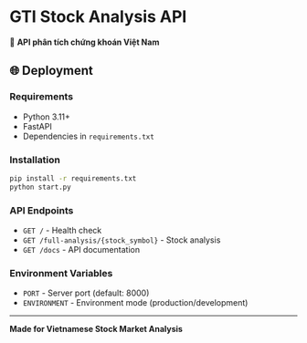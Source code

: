 # GTI Stock Analysis API

🚀 **API phân tích chứng khoán Việt Nam**

## 🌐 Deployment

### Requirements
- Python 3.11+
- FastAPI
- Dependencies in `requirements.txt`

### Installation
```bash
pip install -r requirements.txt
python start.py
```

### API Endpoints
- `GET /` - Health check
- `GET /full-analysis/{stock_symbol}` - Stock analysis
- `GET /docs` - API documentation

### Environment Variables
- `PORT` - Server port (default: 8000)
- `ENVIRONMENT` - Environment mode (production/development)

---
**Made for Vietnamese Stock Market Analysis** 